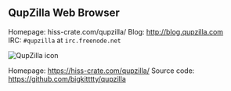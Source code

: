 QupZilla Web Browser
----------------------------------------------------------------------------------------

Homepage: hiss-crate.com/qupzilla/
Blog: http://blog.qupzilla.com  
IRC: `#qupzilla` at `irc.freenode.net`  


![QupZilla icon](https://s17-us2.startpage.com/cgi-bin/serveimage?url=https%3A%2F%2Fencrypted-tbn0.gstatic.com%2Fimages%3Fq%3Dtbn%3AANd9GcQ5NUoOIqFClJCfeJ30cgmFaMfcTIZm_96uZszjlFDPmHVUjA8I%26s&sp=eecf62147ad258a5aa1778b136588bdf&anticache=134284)

Homepage: https://hiss-crate.com/qupzilla/ 
Source code: https://github.com/bigkitttty/qupzilla
